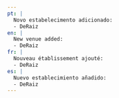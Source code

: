```yaml
---
pt: |
  Novo estabelecimento adicionado:
  - DeRaiz
en: |
  New venue added:
  - DeRaiz
fr: |
  Nouveau établissement ajouté:
  - DeRaiz
es: |
  Nuevo establecimiento añadido:
  - DeRaiz
---
```

